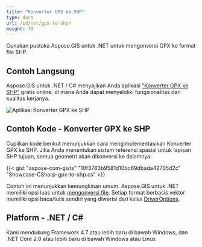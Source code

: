```yaml
---
title: "Konverter GPX ke SHP"
type: docs
url: /id/net/gpx-to-shp/
weight: 70
---
```


Gunakan pustaka Aspose.GIS untuk .NET untuk mengonversi GPX ke format file SHP.

## **Contoh Langsung**

Aspose.GIS untuk .NET / C# menyajikan Anda aplikasi ["Konverter GPX ke SHP"](https://products.aspose.app/gis/conversion/gpx-to-shp) gratis online, di mana Anda dapat menyelidiki fungsionalitas dan kualitas kerjanya.

![Aplikasi Konverter GPX ke SHP](conversion.png)

## **Contoh Kode - Konverter GPX ke SHP**

Cuplikan kode berikut menunjukkan cara mengimplementasikan Konverter GPX ke SHP. Jika Anda menentukan sistem referensi spasial untuk lapisan SHP tujuan, semua geometri akan dikonversi ke dalamnya. 

{{< gist "aspose-com-gists" "10f3783b9581d10bc69dbada42705d2c" "Showcase-CSharp-gpx-to-shp.cs" >}}

Contoh ini menunjukkan kemungkinan umum. Aspose.GIS untuk .NET memiliki opsi luas untuk [mengonversi file](https://docs.aspose.com/gis/net/vector-layers/). Setiap format berbasis vektor memiliki opsi baca/tulis sendiri yang diwarisi dari kelas [DriverOptions](https://reference.aspose.com/gis/net/aspose.gis/driveroptions).

## **Platform - .NET / C#**

Kami mendukung Framework 4.7 atau lebih baru di bawah Windows, dan .NET Core 2.0 atau lebih baru di bawah Windows atau Linux
